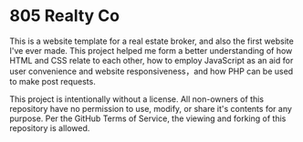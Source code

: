 # 805 Realty Co
This is a website template for a real estate broker, and also the first website I've ever made. This project helped me form a better understanding of how HTML and CSS relate to each other, how to employ JavaScript as an aid for user convenience and website responsiveness，and how PHP can be used to make post requests.

This project is intentionally without a license. All non-owners of this repository have no permission to use, modify, or share it's contents for any purpose. Per the GitHub Terms of Service, the viewing and forking of this repository is allowed.
